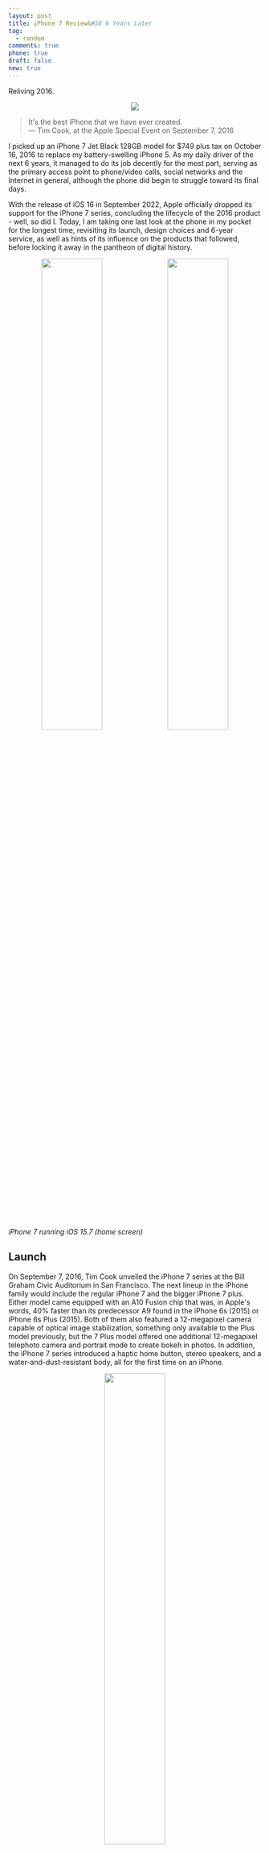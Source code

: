 ```yaml
---
layout: post
title: iPhone 7 Review&#58 6 Years Later
tag:
  - random
comments: true
phone: true
draft: false
new: true
---
```


Reliving 2016.

<p float="left" align="middle">
  <img src="https://shawenyao.github.io/Photos/iPhone 7/Portrait/IMG_0672.jpg"/>
</p>

> It's the best iPhone that we have ever created. <br>
> ― Tim Cook, at the Apple Special Event on September 7, 2016

I picked up an iPhone 7 Jet Black 128GB model for $749 plus tax on October 16, 2016 to replace my battery-swelling iPhone 5. As my daily driver of the next 6 years, it managed to do its job decently for the most part, serving as the primary access point to phone/video calls, social networks and the Internet in general, although the phone did begin to struggle toward its final days.  

With the release of iOS 16 in September 2022, Apple officially dropped its support for the iPhone 7 series, concluding the lifecycle of the 2016 product - well, so did I. Today, I am taking one last look at the phone in my pocket for the longest time, revisiting its launch, design choices and 6-year service, as well as hints of its influence on the products that followed, before locking it away in the pantheon of digital history.

<p float="left" align="middle">
  <img src="https://shawenyao.github.io/Photos/iPhone 7/Portrait/IMG_0670.jpg" width="49%" />
  <img src="https://shawenyao.github.io/Photos/iPhone 7/Screenshots/home_screen.jpg" width="49%" /> 
</p>

_iPhone 7 running iOS 15.7 (home screen)_

## Launch
On September 7, 2016, Tim Cook unveiled the iPhone 7 series at the Bill Graham Civic Auditorium in San Francisco. The next lineup in the iPhone family would include the regular iPhone 7 and the bigger iPhone 7 plus. Either model came equipped with an A10 Fusion chip that was, in Apple's words, 40% faster than its predecessor A9 found in the iPhone 6s (2015) or iPhone 6s Plus (2015). Both of them also featured a 12-megapixel camera capable of optical image stabilization, something only available to the Plus model previously, but the 7 Plus model offered one additional 12-megapixel telephoto camera and portrait mode to create bokeh in photos. In addition, the iPhone 7 series introduced a haptic home button, stereo speakers, and a water-and-dust-resistant body, all for the first time on an iPhone.

<p float="left" align="middle">
  <img src="https://shawenyao.github.io/Photos/iPhone 7/Screenshots/geekbench1.jpg" width="49%" />
</p>

_Geekbench score of the A10 Fusion chip (when battery is sufficiently charged)_

## Headphone Jack
One of the biggest controversies surrounding the launch of iPhone 7 was its headphone jack, or the absence of one. Phil Schiller, Apple's senior vice president of worldwide marketing, indeed sounded a little defensive when he took three whole minutes on stage characterizing it as a "courageous" move to challenge the long-established practice. Since then, Apple doubled down on the design with every subsequent iPhone release. The bet paid off. The Android camp fought back for a year or two before giving in eventually. Consumers have also learned to embrace the age of wireless audio, to the point where today, a headphone-jack-less phone has become all but the new default, at least among flagship smartphones on the market. History will remember that it all began with this phone.

| Model | Year | Have a headphone jack? |
| --- | --- | --- |
| iPhone 14 Series | 2022 | No |
| Samsung Galaxy S22 Series | 2022 | No |
| Samsung Galaxy Z Flip 4 & Z Fold 4 | 2022 | No |
| Google Pixel 7 Series | 2022 | No |
| OnePlus 10 Series | 2022 | No |
| Moto Edge+ | 2022 | No |

_An incomplete survey of major smartphones on the market in 2022_

## Home Button and Touch ID
The removal of a headphone jack, according to Phil Schiller, freed up enough of the precious internal space in order to make room for another ingenious design: an immoveable yet clicky home button. Gone were the mechanical home buttons common to all iPhones prior, probably one of the most vulnerable parts of the hardware. The new, improved button was physically incapable of movement of any sorts, but the "taptic engine" inside would instead provide a subtle, vibrational feedback whenever the home button was pressed. The end result was an unmistakable impression of tactile "clicky-ness". It just felt right.

<p float="left" align="middle">
  <img src="https://shawenyao.github.io/Photos/iPhone 7/Screenshots/haptic.jpg" width="49%" /> 
</p>

_Configuration of the strength of the haptic feedback_

Meanwhile, biometrics-based identification as a whole has only become more ubiquitous than ever six years later. The Touch ID technology that began with iPhone 5s (2015), along with its successor, Face ID introduced with iPhone X (2017), made it virtually impossible to go back to a time when the safety of data in your phone meant having to type a passcode each time it needed to be unlocked. Between the two though, I still have a slight preference for Touch ID, due to its versatility and the attention-free unlocking experience.

## Camera
iPhone 7 has a 12-megapixel camera, the pixel count of which was first introduced with the iPhone 6s series a year earlier and from there, remained unchanged until the iPhone 14 Pro line in 2022. Quality-wise, it's what you can expect from an entry-level model of iPhone. It shoots sharp pictures with vibrant color under well-lit conditions. At night, the camera can still impress you with its optical image stabilization, but it might take a few attempts to get the perfect shot.

<p float="left" align="middle">
  <img src="https://shawenyao.github.io/Photos/iPhone 7/IMG_6038.jpg" width="49%" />
  <img src="https://shawenyao.github.io/Photos/iPhone 7/IMG_9145.jpg" width="49%" /> 
</p>

<p float="left" align="middle">
  <img src="https://shawenyao.github.io/Photos/iPhone 7/IMG_6477.jpg" width="49%" /> 
  <img src="https://shawenyao.github.io/Photos/iPhone 7/IMG_5810.jpg" width="49%" />
</p>

<p float="left" align="middle">
  <img src="https://shawenyao.github.io/Photos/iPhone 7/IMG_7199.jpg" width="49%" />
  <img src="https://shawenyao.github.io/Photos/iPhone 7/IMG_9121.jpg" width="49%" /> 
</p>

## Durability
Battery is where the 6-year-old phone truly shows its weakness. In 2016, iPhone 7 was claimed to have longest battery life ever on an iPhone, which feels surreal today. In fact, the battery health has become so concerning that in the past year or so, I wouldn't dare going outside without a power bank for an extended period of time. The worst part is that the phone seems to have lost its ability to gauge how much juice is left in the battery. Sometimes it can still go on for a few more hours with a terrifying "1%" in the top-right corner, reminding me of its age.

Shortly after iPhone 7's launch, the battery of an iPhone would emerge at the center of a controversy dubbed "batterygate". For years there had been anecdotal evidence suggesting that older models of iPhone became increasingly slower with each iOS upgrade, leading people to speculate that it was a conscious decision by Apple to encourage people to buy a new one prematurely, a practice known as "planned obsolescence". The batterygate culminated with Apple's apology in December 2017 in which the company promised to offer battery replacements at a reduced cost for a year and better transparency on battery and performance management in the future. Today, battery-induced performance throttling is still very much a thing. The phone performs about 40-50% slower when the system decides so, even without entering low battery mode.

<p float="left" align="middle">
  <img src="https://shawenyao.github.io/Photos/iPhone 7/Screenshots/battery.jpg" width="49%" />
  <img src="https://shawenyao.github.io/Photos/iPhone 7/Screenshots/geekbench2.jpg" width="49%" /> 
</p>

_Left: battery health after 6 years of degradation; right: Geekbench score of the A10 Fusion chip under CPU throttling conditions_

Last but not least, about two years ago, the lightning port on my iPhone 7 lost its clutch power, resulting in a rather unstable connection between the cable and the body. This has led to more than a handful of frustrations when charging or driving, or charging while driving. It is not necessarily a problem worth fixing at this point. With USB-C iPhones heavily rumored, the lightning port might have finally run its course, following the footsteps of its predecessor, the 30-pin dock connector last seen on an iPhone 4s (2011).

## Wrap-up
iPhone 7 was okay. The lack of headphone jack never became as big of a deal as many critics argued back then. The haptic engine made the home button the ultimate form of its former selves. The camera was sufficient for daily usage. Software support was average by iPhone's standard (which means pretty good). It was neither as incremental as the iPhone 8 (2017), nor as radical as the iPhone X (2017). It was Apple doing what it does best - building a product, and building it "at the intersection of technology and liberal arts".

<p float="left" align="middle">
  <img src="https://shawenyao.github.io/Photos/iPhone 7/Portrait/IMG_0669.jpg" width="49%" />
  <img src="https://shawenyao.github.io/Photos/iPhone 7/Screenshots/lock_screen.jpg" width="49%" /> 
</p>

_iPhone 7 running iOS 15.7 (lock screen)_

## References
Wikipedia, "[iPhone 7](https://en.wikipedia.org/wiki/IPhone_7)"

YouTube, "[Apple – September Event 2016](https://www.youtube.com/watch?v=NS0txu_Kzl8)"

Engadget, "[iPhone 7 and 7 Plus review: Apple (mostly) plays it safe](https://www.engadget.com/2016-09-13-iphone-7-and-7-plus-review.html)"

The Verge, "[iPhone 7 Review](https://www.theverge.com/a/apple-iphone-7-review-vs-iphone-7-plus)"

The Verge, "[Taking the headphone jack off phones is user-hostile and stupid](https://www.theverge.com/circuitbreaker/2016/6/21/11991302/iphone-no-headphone-jack-user-hostile-stupid)"

Wikipedia, "[Batterygate](https://en.wikipedia.org/wiki/Batterygate)"

Wikipedia, "[Planned obsolescence](https://en.wikipedia.org/wiki/Planned_obsolescence)"

The Verge, "[Apple apologizes for iPhone slowdown drama, will offer $29 battery replacements for a year](https://www.theverge.com/2017/12/28/16827248/apple-iphone-battery-replacement-price-slow-down-apology)"

The Verge, "[Apple confirms the iPhone is getting USB-C](https://www.theverge.com/2022/10/26/23423977/iphone-usb-c-eu-law-joswiak-confirms-compliance-lightning)"

